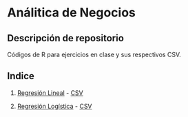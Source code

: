 # Análitica de Negocios

## Descripción de repositorio
Códigos de R para ejercicios en clase y sus respectivos CSV.

## Indice
1. [Regresión Lineal](https://github.com/ramonescobar/BAS2019/blob/master/CodigoRegresionLineal.R) - [CSV](https://github.com/ramonescobar/BAS2019/blob/master/assets/ToyotaCorolla.csv)

2. [Regresión Logística](https://github.com/ramonescobar/BAS2019/blob/master/RegresionLogistica.R) - [CSV](https://github.com/ramonescobar/BAS2019/blob/master/assets/UniversalBank.csv)

